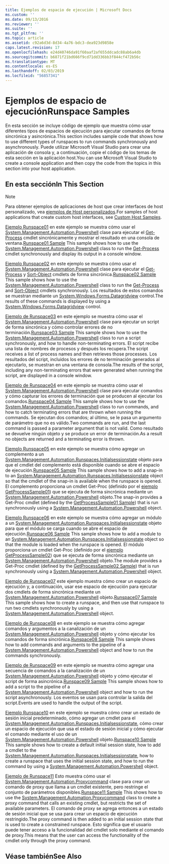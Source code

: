 ```yaml
---
title: Ejemplos de espacio de ejecución | Microsoft Docs
ms.custom: ''
ms.date: 09/13/2016
ms.reviewer: ''
ms.suite: ''
ms.tgt_pltfrm: ''
ms.topic: article
ms.assetid: c92a6d3d-8d34-4a76-bdc3-dea923d9858e
caps.latest.revision: 17
ms.openlocfilehash: e24d40746da91f60aaf2af655ddcadc88ab6a4db
ms.sourcegitcommit: b6871f21bd666f9cd71dd336bb3f844cf472b56c
ms.translationtype: MT
ms.contentlocale: es-ES
ms.lasthandoff: 02/03/2019
ms.locfileid: "56857341"
---
```

# <a name="runspace-samples"></a><span data-ttu-id="e1ccf-102">Ejemplos de espacio de ejecución</span><span class="sxs-lookup"><span data-stu-id="e1ccf-102">Runspace Samples</span></span>

<span data-ttu-id="e1ccf-103">En esta sección se incluye código de ejemplo que muestra cómo usar diferentes tipos de espacios de ejecución para ejecutar comandos de forma sincrónica y asincrónica.</span><span class="sxs-lookup"><span data-stu-id="e1ccf-103">This section includes sample code that shows how to use different types of runspaces to run commands synchronously and asynchronously.</span></span> <span data-ttu-id="e1ccf-104">Puede utilizar Microsoft Visual Studio para crear una aplicación de consola y, a continuación, copie el código de los temas de esta sección en la aplicación host.</span><span class="sxs-lookup"><span data-stu-id="e1ccf-104">You can use Microsoft Visual Studio to create a console application and then copy the code from the topics in this section into your host application.</span></span>

## <a name="in-this-section"></a><span data-ttu-id="e1ccf-105">En esta sección</span><span class="sxs-lookup"><span data-stu-id="e1ccf-105">In This Section</span></span>

> [!NOTE]
> <span data-ttu-id="e1ccf-106">Para obtener ejemplos de aplicaciones de host que crear interfaces de host personalizado, vea [ejemplos de Host personalizados](./custom-host-samples.md).</span><span class="sxs-lookup"><span data-stu-id="e1ccf-106">For samples of host applications that create custom host interfaces, see [Custom Host Samples](./custom-host-samples.md).</span></span>

 <span data-ttu-id="e1ccf-107">[Ejemplo Runspace01](./runspace01-sample.md) en este ejemplo se muestra cómo usar el [System.Management.Automation.Powershell](/dotnet/api/system.management.automation.powershell) clase para ejecutar el [Get-Process](/powershell/module/Microsoft.PowerShell.Management/Get-Process) cmdlet sincrónicamente y mostrar el resultado en una consola de ventana.</span><span class="sxs-lookup"><span data-stu-id="e1ccf-107">[Runspace01 Sample](./runspace01-sample.md) This sample shows how to use the [System.Management.Automation.Powershell](/dotnet/api/system.management.automation.powershell) class to run the [Get-Process](/powershell/module/Microsoft.PowerShell.Management/Get-Process) cmdlet synchronously and display its output in a console window.</span></span>

 <span data-ttu-id="e1ccf-108">[Ejemplo Runspace02](./runspace02-sample.md) en este ejemplo se muestra cómo usar el [System.Management.Automation.Powershell](/dotnet/api/system.management.automation.powershell) clase para ejecutar el [Get-Process](/powershell/module/Microsoft.PowerShell.Management/Get-Process) y [Sort-Object](/powershell/module/Microsoft.PowerShell.Utility/Sort-Object) cmdlets de forma sincrónica.</span><span class="sxs-lookup"><span data-stu-id="e1ccf-108">[Runspace02 Sample](./runspace02-sample.md) This sample shows how to use the [System.Management.Automation.Powershell](/dotnet/api/system.management.automation.powershell) class to run the [Get-Process](/powershell/module/Microsoft.PowerShell.Management/Get-Process) and [Sort-Object](/powershell/module/Microsoft.PowerShell.Utility/Sort-Object) cmdlets synchronously.</span></span> <span data-ttu-id="e1ccf-109">Los resultados de estos comandos se muestran mediante un [System.Windows.Forms.Datagridview](/dotnet/api/System.Windows.Forms.DataGridView) control.</span><span class="sxs-lookup"><span data-stu-id="e1ccf-109">The results of these commands is displayed by using a [System.Windows.Forms.Datagridview](/dotnet/api/System.Windows.Forms.DataGridView) control.</span></span>

 <span data-ttu-id="e1ccf-110">[Ejemplo de Runspace03](./runspace03-sample.md) en este ejemplo se muestra cómo usar el [System.Management.Automation.Powershell](/dotnet/api/system.management.automation.powershell) clase para ejecutar un script de forma sincrónica y cómo controlar errores de no terminación.</span><span class="sxs-lookup"><span data-stu-id="e1ccf-110">[Runspace03 Sample](./runspace03-sample.md) This sample shows how to use the [System.Management.Automation.Powershell](/dotnet/api/system.management.automation.powershell) class to run a script synchronously, and how to handle non-terminating errors.</span></span> <span data-ttu-id="e1ccf-111">El script recibe una lista de nombres de procesos y después los recupera.</span><span class="sxs-lookup"><span data-stu-id="e1ccf-111">The script receives a list of process names and then retrieves those processes.</span></span> <span data-ttu-id="e1ccf-112">Los resultados del script, incluidos los errores de no terminación generados al ejecutarlo, se muestran en una ventana de consola.</span><span class="sxs-lookup"><span data-stu-id="e1ccf-112">The results of the script, including any non-terminating errors that were generated when running the script, are displayed in a console window.</span></span>

 <span data-ttu-id="e1ccf-113">[Ejemplo de Runspace04](./runspace04-sample.md) en este ejemplo se muestra cómo usar el [System.Management.Automation.Powershell](/dotnet/api/system.management.automation.powershell) clase para ejecutar comandos y cómo capturar los errores de terminación que se producen al ejecutar los comandos.</span><span class="sxs-lookup"><span data-stu-id="e1ccf-113">[Runspace04 Sample](./runspace04-sample.md) This sample shows how to use the [System.Management.Automation.Powershell](/dotnet/api/system.management.automation.powershell) class to run commands, and how to catch terminating errors that are thrown when running the commands.</span></span> <span data-ttu-id="e1ccf-114">Se ejecutan dos comandos; al último, se le pasa un argumento de parámetro que no es válido.</span><span class="sxs-lookup"><span data-stu-id="e1ccf-114">Two commands are run, and the last command is passed a parameter argument that is not valid.</span></span> <span data-ttu-id="e1ccf-115">Como resultado se devuelve ningún objeto y se produce un error de terminación.</span><span class="sxs-lookup"><span data-stu-id="e1ccf-115">As a result no objects are returned and a terminating error is thrown.</span></span>

 <span data-ttu-id="e1ccf-116">[Ejemplo Runspace05](./runspace05-sample.md) en este ejemplo se muestra cómo agregar un complemento a un [System.Management.Automation.Runspaces.Initialsessionstate](/dotnet/api/System.Management.Automation.Runspaces.InitialSessionState) objeto para que el cmdlet del complemento está disponible cuando se abre el espacio de ejecución.</span><span class="sxs-lookup"><span data-stu-id="e1ccf-116">[Runspace05 Sample](./runspace05-sample.md) This sample shows how to add a snap-in to an [System.Management.Automation.Runspaces.Initialsessionstate](/dotnet/api/System.Management.Automation.Runspaces.InitialSessionState) object so that the cmdlet of the snap-in is available when the runspace is opened.</span></span> <span data-ttu-id="e1ccf-117">El complemento proporciona un cmdlet Get-Proc (definido por el [ejemplo GetProcessSample01](../cmdlet/getprocesssample01-sample.md)) que se ejecuta de forma sincrónica mediante un [System.Management.Automation.Powershell](/dotnet/api/system.management.automation.powershell) objeto.</span><span class="sxs-lookup"><span data-stu-id="e1ccf-117">The snap-in provides a Get-Proc cmdlet (defined by the [GetProcessSample01 Sample](../cmdlet/getprocesssample01-sample.md)) that is run synchronously using a [System.Management.Automation.Powershell](/dotnet/api/system.management.automation.powershell) object.</span></span>

 <span data-ttu-id="e1ccf-118">[Ejemplo Runspace06](./runspace06-sample.md) en este ejemplo se muestra cómo agregar un módulo a un [System.Management.Automation.Runspaces.Initialsessionstate](/dotnet/api/System.Management.Automation.Runspaces.InitialSessionState) objeto para que el módulo se carga cuando se abre el espacio de ejecución.</span><span class="sxs-lookup"><span data-stu-id="e1ccf-118">[Runspace06 Sample](./runspace06-sample.md) This sample shows how to add a module to an [System.Management.Automation.Runspaces.Initialsessionstate](/dotnet/api/System.Management.Automation.Runspaces.InitialSessionState) object so that the module is loaded when the runspace is opened.</span></span> <span data-ttu-id="e1ccf-119">El módulo proporciona un cmdlet Get-Proc (definido por el [ejemplo GetProcessSample02](../cmdlet/getprocesssample02-sample.md)) que se ejecuta de forma sincrónica mediante un [System.Management.Automation.Powershell](/dotnet/api/system.management.automation.powershell) objeto.</span><span class="sxs-lookup"><span data-stu-id="e1ccf-119">The module provides a Get-Proc cmdlet (defined by the [GetProcessSample02 Sample](../cmdlet/getprocesssample02-sample.md)) that is run synchronously using a [System.Management.Automation.Powershell](/dotnet/api/system.management.automation.powershell) object.</span></span>

 <span data-ttu-id="e1ccf-120">[Ejemplo de Runspace07](./runspace07-sample.md) este ejemplo muestra cómo crear un espacio de ejecución y, a continuación, usar ese espacio de ejecución para ejecutar dos cmdlets de forma sincrónica mediante un [System.Management.Automation.Powershell](/dotnet/api/system.management.automation.powershell) objeto.</span><span class="sxs-lookup"><span data-stu-id="e1ccf-120">[Runspace07 Sample](./runspace07-sample.md) This sample shows how to create a runspace, and then use that runspace to run two cmdlets synchronously by using a [System.Management.Automation.Powershell](/dotnet/api/system.management.automation.powershell) object.</span></span>

 <span data-ttu-id="e1ccf-121">[Ejemplo de Runspace08](./runspace08-sample.md) en este ejemplo se muestra cómo agregar comandos y argumentos a la canalización de un [System.Management.Automation.Powershell](/dotnet/api/system.management.automation.powershell) objeto y cómo ejecutar los comandos de forma sincrónica.</span><span class="sxs-lookup"><span data-stu-id="e1ccf-121">[Runspace08 Sample](./runspace08-sample.md) This sample shows how to add commands and arguments to the pipeline of a [System.Management.Automation.Powershell](/dotnet/api/system.management.automation.powershell) object and how to run the commands synchronously.</span></span>

 <span data-ttu-id="e1ccf-122">[Ejemplo de Runspace09](./runspace09-sample.md) en este ejemplo se muestra cómo agregar una secuencia de comandos a la canalización de un [System.Management.Automation.Powershell](/dotnet/api/system.management.automation.powershell) objeto y cómo ejecutar el script de forma asincrónica.</span><span class="sxs-lookup"><span data-stu-id="e1ccf-122">[Runspace09 Sample](./runspace09-sample.md) This sample shows how to add a script to the pipeline of a [System.Management.Automation.Powershell](/dotnet/api/system.management.automation.powershell) object and how to run the script asynchronously.</span></span> <span data-ttu-id="e1ccf-123">Los eventos se usan para controlar la salida del script.</span><span class="sxs-lookup"><span data-stu-id="e1ccf-123">Events are used to handle the output of the script.</span></span>

 <span data-ttu-id="e1ccf-124">[Ejemplo Runspace10](./runspace10-sample.md) en este ejemplo se muestra cómo crear un estado de sesión inicial predeterminado, cómo agregar un cmdlet para el [System.Management.Automation.Runspaces.Initialsessionstate](/dotnet/api/System.Management.Automation.Runspaces.InitialSessionState), cómo crear un espacio de ejecución que usa el estado de sesión inicial y cómo ejecutar el comando mediante el uso de un [System.Management.Automation.Powershell](/dotnet/api/system.management.automation.powershell) objeto.</span><span class="sxs-lookup"><span data-stu-id="e1ccf-124">[Runspace10 Sample](./runspace10-sample.md) This sample shows how to create a default initial session state, how to add a cmdlet to the [System.Management.Automation.Runspaces.Initialsessionstate](/dotnet/api/System.Management.Automation.Runspaces.InitialSessionState), how to create a runspace that uses the initial session state, and how to run the command by using a [System.Management.Automation.Powershell](/dotnet/api/system.management.automation.powershell) object.</span></span>

 <span data-ttu-id="e1ccf-125">[Ejemplo de Runspace11](./runspace11-sample.md) Esto muestra cómo usar el [System.Management.Automation.Proxycommand](/dotnet/api/System.Management.Automation.ProxyCommand) clase para crear un comando de proxy que llama a un cmdlet existente, pero restringe el conjunto de parámetros disponibles.</span><span class="sxs-lookup"><span data-stu-id="e1ccf-125">[Runspace11 Sample](./runspace11-sample.md) This shows how to use the [System.Management.Automation.Proxycommand](/dotnet/api/System.Management.Automation.ProxyCommand) class to create a proxy command that calls an existing cmdlet, but restricts the set of available parameters.</span></span> <span data-ttu-id="e1ccf-126">El comando de proxy se agrega entonces a un estado de sesión inicial que se usa para crear un espacio de ejecución restringido.</span><span class="sxs-lookup"><span data-stu-id="e1ccf-126">The proxy command is then added to an initial session state that is used to create a constrained runspace.</span></span> <span data-ttu-id="e1ccf-127">Esto significa que el usuario puede tener acceso a la funcionalidad del cmdlet solo mediante el comando de proxy.</span><span class="sxs-lookup"><span data-stu-id="e1ccf-127">This means that the user can access the functionality of the cmdlet only through the proxy command.</span></span>

## <a name="see-also"></a><span data-ttu-id="e1ccf-128">Véase también</span><span class="sxs-lookup"><span data-stu-id="e1ccf-128">See Also</span></span>
